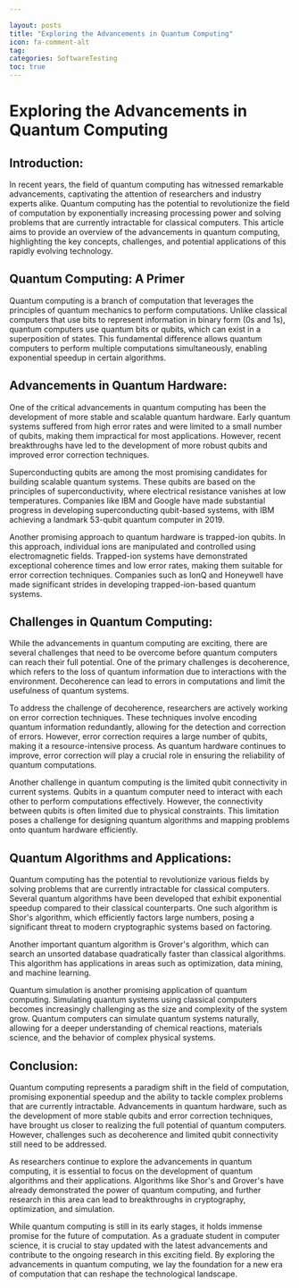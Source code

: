 ```yaml
---

layout: posts
title: "Exploring the Advancements in Quantum Computing"
icon: fa-comment-alt
tag:      
categories: SoftwareTesting
toc: true
---
```




# Exploring the Advancements in Quantum Computing

## Introduction:

In recent years, the field of quantum computing has witnessed remarkable advancements, captivating the attention of researchers and industry experts alike. Quantum computing has the potential to revolutionize the field of computation by exponentially increasing processing power and solving problems that are currently intractable for classical computers. This article aims to provide an overview of the advancements in quantum computing, highlighting the key concepts, challenges, and potential applications of this rapidly evolving technology.

## Quantum Computing: A Primer

Quantum computing is a branch of computation that leverages the principles of quantum mechanics to perform computations. Unlike classical computers that use bits to represent information in binary form (0s and 1s), quantum computers use quantum bits or qubits, which can exist in a superposition of states. This fundamental difference allows quantum computers to perform multiple computations simultaneously, enabling exponential speedup in certain algorithms.

## Advancements in Quantum Hardware:

One of the critical advancements in quantum computing has been the development of more stable and scalable quantum hardware. Early quantum systems suffered from high error rates and were limited to a small number of qubits, making them impractical for most applications. However, recent breakthroughs have led to the development of more robust qubits and improved error correction techniques.

Superconducting qubits are among the most promising candidates for building scalable quantum systems. These qubits are based on the principles of superconductivity, where electrical resistance vanishes at low temperatures. Companies like IBM and Google have made substantial progress in developing superconducting qubit-based systems, with IBM achieving a landmark 53-qubit quantum computer in 2019.

Another promising approach to quantum hardware is trapped-ion qubits. In this approach, individual ions are manipulated and controlled using electromagnetic fields. Trapped-ion systems have demonstrated exceptional coherence times and low error rates, making them suitable for error correction techniques. Companies such as IonQ and Honeywell have made significant strides in developing trapped-ion-based quantum systems.

## Challenges in Quantum Computing:

While the advancements in quantum computing are exciting, there are several challenges that need to be overcome before quantum computers can reach their full potential. One of the primary challenges is decoherence, which refers to the loss of quantum information due to interactions with the environment. Decoherence can lead to errors in computations and limit the usefulness of quantum systems.

To address the challenge of decoherence, researchers are actively working on error correction techniques. These techniques involve encoding quantum information redundantly, allowing for the detection and correction of errors. However, error correction requires a large number of qubits, making it a resource-intensive process. As quantum hardware continues to improve, error correction will play a crucial role in ensuring the reliability of quantum computations.

Another challenge in quantum computing is the limited qubit connectivity in current systems. Qubits in a quantum computer need to interact with each other to perform computations effectively. However, the connectivity between qubits is often limited due to physical constraints. This limitation poses a challenge for designing quantum algorithms and mapping problems onto quantum hardware efficiently.

## Quantum Algorithms and Applications:

Quantum computing has the potential to revolutionize various fields by solving problems that are currently intractable for classical computers. Several quantum algorithms have been developed that exhibit exponential speedup compared to their classical counterparts. One such algorithm is Shor's algorithm, which efficiently factors large numbers, posing a significant threat to modern cryptographic systems based on factoring.

Another important quantum algorithm is Grover's algorithm, which can search an unsorted database quadratically faster than classical algorithms. This algorithm has applications in areas such as optimization, data mining, and machine learning.

Quantum simulation is another promising application of quantum computing. Simulating quantum systems using classical computers becomes increasingly challenging as the size and complexity of the system grow. Quantum computers can simulate quantum systems naturally, allowing for a deeper understanding of chemical reactions, materials science, and the behavior of complex physical systems.

## Conclusion:

Quantum computing represents a paradigm shift in the field of computation, promising exponential speedup and the ability to tackle complex problems that are currently intractable. Advancements in quantum hardware, such as the development of more stable qubits and error correction techniques, have brought us closer to realizing the full potential of quantum computers. However, challenges such as decoherence and limited qubit connectivity still need to be addressed.

As researchers continue to explore the advancements in quantum computing, it is essential to focus on the development of quantum algorithms and their applications. Algorithms like Shor's and Grover's have already demonstrated the power of quantum computing, and further research in this area can lead to breakthroughs in cryptography, optimization, and simulation.

While quantum computing is still in its early stages, it holds immense promise for the future of computation. As a graduate student in computer science, it is crucial to stay updated with the latest advancements and contribute to the ongoing research in this exciting field. By exploring the advancements in quantum computing, we lay the foundation for a new era of computation that can reshape the technological landscape.